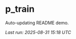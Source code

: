 # p_train

Auto-updating README demo.

<!--START_SECTION:status-->
_Last run: 2025-08-31 15:18 UTC_
<!--END_SECTION:status-->








































































































































































































































































